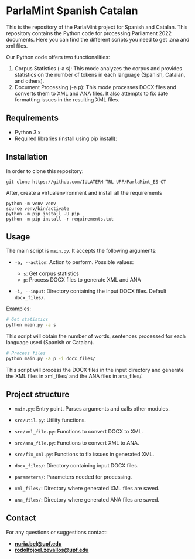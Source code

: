 
# ParlaMint Spanish Catalan

This is the repository of the ParlaMint project for Spanish and Catalan. This repository contains the Python code for processing Parliament 2022 documents. Here you can find the different scripts you need to get .ana and xml files. 

Our Python code offers two functionalities:

1. Corpus Statistics (-a s): This mode analyzes the corpus and provides statistics on the number of tokens in each language (Spanish, Catalan, and others).
2. Document Processing (-a p): This mode processes DOCX files and converts them to XML and ANA files. It also attempts to fix date formatting issues in the resulting XML files.

## Requirements
- Python 3.x
- Required libraries (install using pip install):

## Installation

In order to clone this repository:
```
git clone https://github.com/IULATERM-TRL-UPF/ParlaMint_ES-CT
```

After, create a virtualenvironment and install all the requirements
```
python -m venv venv
source venv/bin/activate
python -m pip install -U pip
python -m pip install -r requirements.txt
```

## Usage

The main script is `main.py`. It accepts the following arguments:

- `-a, --action`: Action to perform. Possible values:
  - `s`: Get corpus statistics
  - `p`: Process DOCX files to generate XML and ANA

- `-i, --input`: Directory containing the input DOCX files. Default `docx_files/`.

Examples:

```bash
# Get statistics
python main.py -a s
```

This script will obtain the number of words, sentences processed for each language used (Spanish or Catalan).

```bash
# Process files
python main.py -a p -i docx_files/
```

This script will process the DOCX files in the input directory and generate the XML files in xml_files/ and the ANA files in ana_files/.


## Project structure

* `main.py`: Entry point. Parses arguments and calls other modules.

* `src/util.py`: Utility functions. 

* `src/xml_file.py`: Functions to convert DOCX to XML.

* `src/ana_file.py`: Functions to convert XML to ANA.

* `src/fix_xml.py`: Functions to fix issues in generated XML.

* `docx_files/`: Directory containing input DOCX files.

* `parameters/`: Parameters needed for processing.

* `xml_files/`: Directory where generated XML files are saved.

* `ana_files/`: Directory where generated ANA files are saved.


## **Contact**

For any questions or suggestions contact:

* **nuria.bel@upf.edu**
* **rodolfojoel.zevallos@upf.edu**

